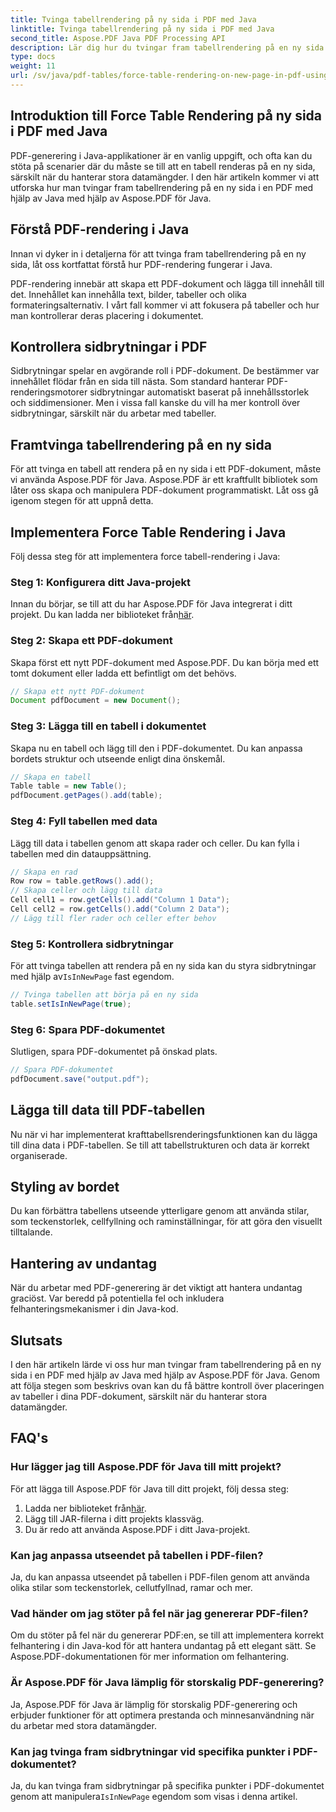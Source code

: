 ```yaml
---
title: Tvinga tabellrendering på ny sida i PDF med Java
linktitle: Tvinga tabellrendering på ny sida i PDF med Java
second_title: Aspose.PDF Java PDF Processing API
description: Lär dig hur du tvingar fram tabellrendering på en ny sida i PDF med Java med Aspose.PDF. Den här steg-för-steg-guiden innehåller källkod och experttips för exakt PDF-dokumentformatering.
type: docs
weight: 11
url: /sv/java/pdf-tables/force-table-rendering-on-new-page-in-pdf-using-java/
---
```


## Introduktion till Force Table Rendering på ny sida i PDF med Java

PDF-generering i Java-applikationer är en vanlig uppgift, och ofta kan du stöta på scenarier där du måste se till att en tabell renderas på en ny sida, särskilt när du hanterar stora datamängder. I den här artikeln kommer vi att utforska hur man tvingar fram tabellrendering på en ny sida i en PDF med hjälp av Java med hjälp av Aspose.PDF för Java.

## Förstå PDF-rendering i Java

Innan vi dyker in i detaljerna för att tvinga fram tabellrendering på en ny sida, låt oss kortfattat förstå hur PDF-rendering fungerar i Java.

PDF-rendering innebär att skapa ett PDF-dokument och lägga till innehåll till det. Innehållet kan innehålla text, bilder, tabeller och olika formateringsalternativ. I vårt fall kommer vi att fokusera på tabeller och hur man kontrollerar deras placering i dokumentet.

## Kontrollera sidbrytningar i PDF

Sidbrytningar spelar en avgörande roll i PDF-dokument. De bestämmer var innehållet flödar från en sida till nästa. Som standard hanterar PDF-renderingsmotorer sidbrytningar automatiskt baserat på innehållsstorlek och siddimensioner. Men i vissa fall kanske du vill ha mer kontroll över sidbrytningar, särskilt när du arbetar med tabeller.

## Framtvinga tabellrendering på en ny sida

För att tvinga en tabell att rendera på en ny sida i ett PDF-dokument, måste vi använda Aspose.PDF för Java. Aspose.PDF är ett kraftfullt bibliotek som låter oss skapa och manipulera PDF-dokument programmatiskt. Låt oss gå igenom stegen för att uppnå detta.

## Implementera Force Table Rendering i Java

Följ dessa steg för att implementera force tabell-rendering i Java:

### Steg 1: Konfigurera ditt Java-projekt

 Innan du börjar, se till att du har Aspose.PDF för Java integrerat i ditt projekt. Du kan ladda ner biblioteket från[här](https://releases.aspose.com/pdf/java/).

### Steg 2: Skapa ett PDF-dokument

Skapa först ett nytt PDF-dokument med Aspose.PDF. Du kan börja med ett tomt dokument eller ladda ett befintligt om det behövs.

```java
// Skapa ett nytt PDF-dokument
Document pdfDocument = new Document();
```

### Steg 3: Lägga till en tabell i dokumentet

Skapa nu en tabell och lägg till den i PDF-dokumentet. Du kan anpassa bordets struktur och utseende enligt dina önskemål.

```java
// Skapa en tabell
Table table = new Table();
pdfDocument.getPages().add(table);
```

### Steg 4: Fyll tabellen med data

Lägg till data i tabellen genom att skapa rader och celler. Du kan fylla i tabellen med din datauppsättning.

```java
// Skapa en rad
Row row = table.getRows().add();
// Skapa celler och lägg till data
Cell cell1 = row.getCells().add("Column 1 Data");
Cell cell2 = row.getCells().add("Column 2 Data");
// Lägg till fler rader och celler efter behov
```

### Steg 5: Kontrollera sidbrytningar

 För att tvinga tabellen att rendera på en ny sida kan du styra sidbrytningar med hjälp av`IsInNewPage` fast egendom.

```java
// Tvinga tabellen att börja på en ny sida
table.setIsInNewPage(true);
```

### Steg 6: Spara PDF-dokumentet

Slutligen, spara PDF-dokumentet på önskad plats.

```java
// Spara PDF-dokumentet
pdfDocument.save("output.pdf");
```

## Lägga till data till PDF-tabellen

Nu när vi har implementerat krafttabellsrenderingsfunktionen kan du lägga till dina data i PDF-tabellen. Se till att tabellstrukturen och data är korrekt organiserade.

## Styling av bordet

Du kan förbättra tabellens utseende ytterligare genom att använda stilar, som teckenstorlek, cellfyllning och raminställningar, för att göra den visuellt tilltalande.

## Hantering av undantag

När du arbetar med PDF-generering är det viktigt att hantera undantag graciöst. Var beredd på potentiella fel och inkludera felhanteringsmekanismer i din Java-kod.

## Slutsats

I den här artikeln lärde vi oss hur man tvingar fram tabellrendering på en ny sida i en PDF med hjälp av Java med hjälp av Aspose.PDF för Java. Genom att följa stegen som beskrivs ovan kan du få bättre kontroll över placeringen av tabeller i dina PDF-dokument, särskilt när du hanterar stora datamängder.

## FAQ's

### Hur lägger jag till Aspose.PDF för Java till mitt projekt?

För att lägga till Aspose.PDF för Java till ditt projekt, följ dessa steg:
1.  Ladda ner biblioteket från[här](https://releases.aspose.com/pdf/java/).
2. Lägg till JAR-filerna i ditt projekts klassväg.
3. Du är redo att använda Aspose.PDF i ditt Java-projekt.

### Kan jag anpassa utseendet på tabellen i PDF-filen?

Ja, du kan anpassa utseendet på tabellen i PDF-filen genom att använda olika stilar som teckenstorlek, cellutfyllnad, ramar och mer.

### Vad händer om jag stöter på fel när jag genererar PDF-filen?

Om du stöter på fel när du genererar PDF:en, se till att implementera korrekt felhantering i din Java-kod för att hantera undantag på ett elegant sätt. Se Aspose.PDF-dokumentationen för mer information om felhantering.

### Är Aspose.PDF för Java lämplig för storskalig PDF-generering?

Ja, Aspose.PDF för Java är lämplig för storskalig PDF-generering och erbjuder funktioner för att optimera prestanda och minnesanvändning när du arbetar med stora datamängder.

### Kan jag tvinga fram sidbrytningar vid specifika punkter i PDF-dokumentet?

 Ja, du kan tvinga fram sidbrytningar på specifika punkter i PDF-dokumentet genom att manipulera`IsInNewPage` egendom som visas i denna artikel.